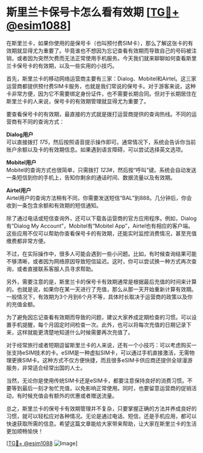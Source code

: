 # 斯里兰卡保号卡怎么看有效期 [[TG💪+ @esim1088](https://t.me/s/esim1088)]

在斯里兰卡，如果你使用的是保号卡（也叫预付费SIM卡），那么了解这张卡的有效期就显得尤为重要了。毕竟谁也不想因为忘记查看有效期而导致自己的号码被注销，或者因为突然欠费而无法正常使用手机服务。今天我们就来聊聊如何查看斯里兰卡保号卡的有效期，以及一些实用的小技巧。

首先，斯里兰卡的移动网络运营商主要有三家：Dialog、Mobitel和Airtel。这三家运营商都提供预付费SIM卡服务，也就是我们常说的保号卡。对于游客来说，这种卡非常方便，因为它不需要绑定身份证件，也不需要长期合同。但对于长期居住在斯里兰卡的人来说，保号卡的有效期管理就显得尤为重要了。

要查看保号卡的有效期，最直接的方式就是拨打运营商提供的查询热线。不同的运营商有不同的查询方式：

**Dialog用户**  
可以直接拨打 *175*，然后按照语音提示操作即可。通常情况下，系统会告诉你当前账户余额以及卡的有效期信息。如果遇到语言障碍，可以尝试选择英文选项。

**Mobitel用户**  
Mobitel的查询方式也很简单，只需拨打 *123#*，然后按“呼叫”键。系统会自动发送一条短信到你的手机上，告知你剩余的通话时间、数据流量以及有效期。

**Airtel用户**  
Airtel用户的查询方法稍有不同，你需要发送短信“BAL”到888。几分钟后，你会收到一条包含余额和有效期的短信通知。

除了通过电话或短信查询外，还可以下载各运营商的官方应用程序。例如，Dialog有“Dialog My Account”，Mobitel有“Mobitel App”，Airtel也有相应的客户端。这些应用不仅可以帮助你查看保号卡的有效期，还能实时监控消费情况，甚至充值缴费都非常方便。

不过，在实际操作中，很多人可能会遇到一些小问题。比如，有时候查询结果可能不够清晰，或者因为网络原因导致短信延迟。这时，你可以尝试换一种方式再次查询，或者直接联系客服人员寻求帮助。

另外，需要注意的是，斯里兰卡的保号卡有效期通常是根据最后充值的时间来计算的。也就是说，如果你在某一天进行了充值，那么从那一天开始重新计算有效期。一般情况下，有效期为3个月到6个月不等，具体时长取决于运营商的政策以及你的充值金额。

为了避免因忘记查看有效期而导致的问题，建议大家养成定期检查的习惯。可以设置手机提醒，每个月固定时间检查一次。此外，也可以将每次充值的日期记录下来，这样就能更清楚地知道什么时候需要再次充值了。

对于经常旅行或者短期逗留斯里兰卡的人来说，还有一个小技巧：可以考虑购买一张支持eSIM技术的卡。eSIM是一种虚拟SIM卡，可以通过手机直接激活，无需物理更换SIM卡。这种方式不仅方便快捷，而且很多eSIM卡供应商还提供全球漫游服务，非常适合经常出国的人士。

当然，无论你是使用传统SIM卡还是eSIM卡，都要注意保持良好的消费习惯。不要等到最后一刻才匆忙充值，以免影响正常使用。同时，也要留意运营商的促销活动，有时候充值会有额外的优惠或者赠送流量。

总之，斯里兰卡的保号卡有效期管理并不复杂，只要掌握正确的方法并养成良好的习惯，就可以轻松应对各种情况。无论是通过电话、短信，还是手机应用，都可以快速获取所需的信息。希望这篇文章能给大家带来帮助，让大家在斯里兰卡的生活更加顺畅愉快！

[[TG💪+ @esim1088](https://t.me/s/esim1088) ![Image](https://i.postimg.cc/4NQfJmqS/Snipaste-2025-05-13-00-14-12.png)]